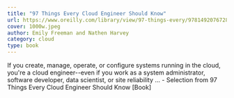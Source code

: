 ```yaml
---
title: "97 Things Every Cloud Engineer Should Know"
url: https://www.oreilly.com/library/view/97-things-every/9781492076728/
cover: 1000w.jpeg
author: Emily Freeman and Nathen Harvey
category: cloud
type: book
---
```


If you create, manage, operate, or configure systems running in the cloud, you're a cloud engineer--even if you work as a system administrator, software developer, data scientist, or site reliability … - Selection from 97 Things Every Cloud Engineer Should Know [Book]
